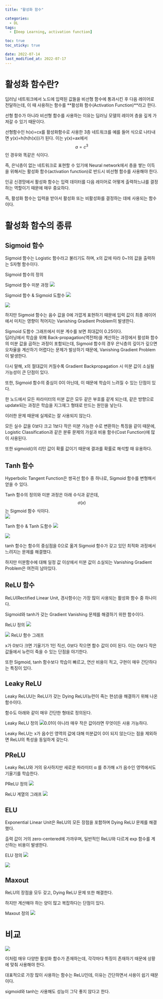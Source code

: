 ```yaml
---
title: "활성화 함수"

categories:
  - DL
tags:
  - [Deep Learning, activation function]

toc: true
toc_sticky: true

date: 2022-07-14
last_modified_at: 2022-07-17
---
```


# 활성화 함수란?

딥러닝 네트워크에서 노드에 입력된 값들을 비선형 함수에 통과시킨 후 다음 레이어로 전달하는데, 이 때 사용하는 함수를 **활성화 함수(Activation Function)**라고 한다.  

선형 함수가 아니라 비선형 함수를 사용하는 이유는 딥러닝 모델의 레이어 층을 깊게 가져갈 수 있기 때문이다.  

선형함수인 h(x)=cx를 활성화함수로 사용한 3층 네트워크를 예를 들어 식으로 나타내면 y(x)=h(h(h(x)))가 된다. 이는 y(x)=ax에서 $$a=c^3$$인 경우와 똑같은 식이다.  

즉, 은닉층이 없는 네트워크로 표현할 수 있기에 Neural network에서 층을 쌓는 이득을 위해서는 활성화 함수(activation function)로 반드시 비선형 함수를 사용해야 한다.  

인공 신경망에서 활성화 함수는 입력 데이터를 다음 레이어로 어떻게 출력하느냐를 결정하는 역할이기 때문에 매우 중요하다.  

즉, 활성화 함수는 입력을 받아서 활성화 또는 비활성화를 결정하는 데에 사용되는 함수이다.  

# 활성화 함수의 종류

## Sigmoid 함수

Sigmoid 함수는 Logistic 함수라고 불리기도 하며, x의 값에 따라 0~1의 값을 출력하는 S자형 함수이다.  

Sigmoid 함수의 정의
[](https://www.google.com/imgres?imgurl%3Dhttps%3A%2F%2Fprwatech.in%2Fblog%2Fwp-content%2Fuploads%2F2020%2F02%2Flogi3.png%26imgrefurl%3Dhttps%3A%2F%2Fprwatech.in%2Fblog%2Ftag%2Fassumptions-for-logistic-regression%2F%26tbnid%3D3ELcrktzQ9oJRM%26vet%3D10CAMQxiAoAGoXChMIyLeqyuD8-AIVAAAAAB0AAAAAEAY..i%26docid%3DAQIaFJRBwzhNbM%26w%3D337%26h%3D150%26itg%3D1%26q%3Dsigmoid%20function%20machine%20learning%20formula%26hl%3Dko%26ved%3D0CAMQxiAoAGoXChMIyLeqyuD8-AIVAAAAAB0AAAAAEAY)


Sigmoid 함수 미분 과정
![](https://mblogthumb-phinf.pstatic.net/MjAyMDAyMjVfMjYg/MDAxNTgyNjA2MzkwNTQx.eUt8n14w7VCLfyZxM9zcnaM9WblF9kT7qPfKFnOZajkg.o1XBEQtAaKFbpLBTG_e6XEkV5Vh65HFeQg6OMy_8lQcg.PNG.handuelly/image.png?type%3Dw800)

Sigmoid 함수 & Sigmoid 도함수
![](https://mblogthumb-phinf.pstatic.net/MjAyMDAyMjVfMjI4/MDAxNTgyNjA3MjY0NzIy.tR76IK8YsIL8XORjYDJoMSNBK2nhpUooUhMS6N0d1NUg.bMGce-shmpX6--ck-mvfcTimMjL3UpFw2iSgQgExCR8g.PNG.handuelly/image.png?type%3Dw800)

![](https://mblogthumb-phinf.pstatic.net/MjAyMDAyMjVfMTM5/MDAxNTgyNjA3MjcxMjE0.T7uG6k2la4WUJjrRwMHVB3FuidBNK2tYPhXpzSwGDUsg._-ameb8qQWpDkhk5SDUDUU9Bag2GpfN7mw78g_Jc8HQg.PNG.handuelly/image.png?type%3Dw800)

하지만 Sigmoid 함수는 음수 값을 0에 가깝게 표현하기 때문에 입력 값이 최종 레이어에서 미치는 영향이 적어지는 Vanishing Gradient Problem이 발생한다.  

Sigmoid 도함수 그래프에서 미분 계수를 보면 최대값이 0.25이다.  
딥러닝에서 학습을 위해 Back-propagation(역전파)을 계산하는 과정에서 활성화 함수의 미분 값을 곱하는 과정이 포함되는데, Sigmoid 함수의 경우 은닉층의 깊이가 깊으면 오차율을 계산하기 어렵다는 문제가 발상하기 때문에, Vanishing Gradient Problem이 발생한다.  

다시 말해, x의 절대값이 커질수록 Gradient Backpropagation 시 미분 값이 소실될 가능성이 큰 단점이 있다.  

또한, Sigmoid 함수의 중심이 0이 아닌데, 이 때문에 학습이 느려질 수 있는 단점이 있다.  

한 노드에서 모든 파라미터의 미분 값은 모두 같은 부호를 같게 되는데, 같은 방향으로 update되는 과정은 학습을 지그재그 형태로 만드는 원인을 낳는다.  

이러한 문제 때문에 실제로는 잘 사용되지 않는다.  

모든 실수 값을 0보다 크고 1보다 작은 미분 가능한 수로 변환하는 특징을 같이 때문에, Logistic Classification과 같은 분류 문제의 가설과 비용 함수(Cost Function)에 많이 사용된다.  

또한 sigmoid()의 리턴 값이 확률 값이기 때문에 결과를 확률로 해석할 때 유용하다.  

## Tanh 함수

Hyperbolic Tangent Function은 쌍곡선 함수 중 하나로, Sigmoid 함수를 변형해서 얻을 수 있다.  

Tanh 함수의 정의와 미분 과정은 아래 수식과 같은데, $$σ(x)$$는 Sigmoid 함수 식이다.  
![](https://mblogthumb-phinf.pstatic.net/MjAyMDAyMjVfMTk0/MDAxNTgyNjA3NzcyOTI3.Oc7diAw06G0vb-b86Wp5O-sy2Oa_bHHZnxnc2ASFYjAg.0dxRIz0WS3xkT51tlC8Yl1w_pDDRWynAaCX4NzxIq3Eg.PNG.handuelly/image.png?type%3Dw800)

Tanh 함수 & Tanh 도함수
![](https://mblogthumb-phinf.pstatic.net/MjAyMDAyMjVfOSAg/MDAxNTgyNjA3Njg0NDc0.3PxflDp1EDXZVSsOwpBBYUXQP9GLJmPTqz872JMxkc4g.QlUM1zGGT9WK9b7jcLQwhXTAr3Tqp4k2RZuCeidUTOIg.PNG.handuelly/image.png?type%3Dw800)

![](https://mblogthumb-phinf.pstatic.net/MjAyMDAyMjVfMTUx/MDAxNTgyNjA3NjkyODMx.YhSLbMr-W9d_FSLnSbnTxdm0GMwYY_Yx6XMTGTI8eWQg.r_CATCsMwW6F4xhrfIFBp3yV6760Ez-sK5phPrUE0jYg.PNG.handuelly/image.png?type%3Dw800)

tanh 함수는 함수의 중심점을 0으로 옮겨 Sigmoid 함수가 갖고 있던 최적화 과정에서 느려지는 문제를 해결했다.  

하지만 미분함수에 대해 일정 값 이상에서 미분 값이 소실되는 Vanishing Gradient Problem은 여전히 남아있다.  

## ReLU 함수

ReLU(Rectified Linear Unit, 경사함수)는 가장 많이 사용되는 활성화 함수 중 하나이다.  

Sigmoid와 tanh가 갖는 Gradient Vanishing 문제를 해결하기 위한 함수이다.  

ReLU 정의
![](https://mblogthumb-phinf.pstatic.net/MjAyMDAyMjVfMTA4/MDAxNTgyNjA4MzM2NjI2.BimoIN4e0LyJoEdFhNfXO1q8o9FcMRzCZVnmBNrRqSog.o6c5C2zBc0Wh9YwxR37drT9VvZP_qE4yhSWRw2V68Dkg.PNG.handuelly/image.png?type%3Dw800)

![](https://mblogthumb-phinf.pstatic.net/MjAyMDAyMjVfOTIg/MDAxNTgyNjA4MzI2NDA5.e0VyX0yrhE5gtfPjni7IxF5kpArCeByreQsdOMB0240g.CWwTi57bPtAK6C7eLmRn1ED2RE8Lm_C6sVIwMGJS1Akg.PNG.handuelly/image.png?type%3Dw800)
ReLU 함수 그래프

x가 0보다 크면 기울기가 1인 직선, 0보다 작으면 함수 값이 0이 된다. 이는 0보다 작은 값들에서 뉴런이 죽을 수 있는 단점을 야기한다.  

또한 Sigmoid, tanh 함수보다 학습이 빠르고, 연산 비용이 적고, 구현이 매우 간단하다는 특징이 있다.  

## Leaky ReLU

Leaky ReLUU는 ReLU가 갖는 Dying ReLU(뉴런이 죽는 현상)을 해결하기 위해 나온 함수이다.  

함수도 아래와 같이 매우 간단한 형태로 정의된다.  

Leaky ReLU 정의
![](https://mblogthumb-phinf.pstatic.net/MjAyMDAyMjVfMjU5/MDAxNTgyNjA4NzA5MzUx.8bwP5NUnWan-vKq91HKuFL-FdZyG-nLVx-E2f03EMtEg.r09fBQqyqbI9-iSw8x2gla2TAuTBRpuEfBrlOyhiLMAg.PNG.handuelly/image.png?type%3Dw800)
​
0.01이 아니라 매우 작은 값이라면 무엇이든 사용 가능하다.  

Leaky ReLU는 x가 음수인 영역의 값에 대해 미분값이 0이 되지 않는다는 점을 제외하면 ReLU의 특성을 동일하게 갖는다.  

## PReLU

Leaky ReLU와 거의 유사하지만 새로운 파라미터 α 를 추가해 x가 음수인 영역에서도 기울기를 학습한다.  


PReLU 정의
![](https://mblogthumb-phinf.pstatic.net/MjAyMDAyMjVfNyAg/MDAxNTgyNjA4ODUxNjQx.9XG-_nZCWmhVCmEBOfjn0PG1GB8SrDwKHdH9SO14fkQg.3_G-Nq3avOfDQkHbcj9Z6NbLaU4dePOW9cuF9PK4CdQg.PNG.handuelly/image.png?type%3Dw800)

ReLU 계열의 그래프
![](https://mblogthumb-phinf.pstatic.net/MjAyMDAyMjVfMTAw/MDAxNTgyNjA4OTgzNTY4.XGvKlH95zJAajkNhenW2hcntQh08wZ6hVG-1st3o1GAg.X6hCOdvIifvOzdULNFRLEOVw32J86leya7aUhLGNzYcg.PNG.handuelly/image.png?type%3Dw800)

## ELU

Exponential Linear Unit은 ReLU의 모든 장점을 포함하며 Dying ReLU 문제를 해결했다.  

출력 값이 거의 zero-centered에 가까우며, 일반적인 ReLU와 다르게 exp 함수를 계산하는 비용이 발생한다.  

ELU 정의
![](https://mblogthumb-phinf.pstatic.net/MjAyMDAyMjVfMTQ4/MDAxNTgyNjA5MTM0Nzg2.cdhtmcFUhGVODjabbGIKclGA4r8x0wbMbPhu8le0ozYg.X9hpEkEqiciKoUTieHZzgs4QzrgdK6RJciLd3s89WnEg.PNG.handuelly/image.png?type%3Dw800)

![](https://mblogthumb-phinf.pstatic.net/MjAyMDAyMjVfMjQ2/MDAxNTgyNjA5MTkwNjE5.0Ybb5mPVJAoobiH5aVyWjXOp8a0umersu10id0WQWhAg.JR-wTuj4aFrk9fuMqQ39VPcUFu-TOqQHRuaWi2GCVBAg.PNG.handuelly/image.png?type%3Dw800)

## Maxout

ReLU의 장점을 모두 갖고, Dying ReLU 문제 또한 해결한다.  

하지만 계산해야 하는 양이 많고 복잡하다는 단점이 있다.  

Maxout 정의
![](https://mblogthumb-phinf.pstatic.net/MjAyMDAyMjVfOTEg/MDAxNTgyNjA5MjQ4NDk0.vD-S64AEOzSpY_z0eiKdhcP11_eq6SOvuEVTcdPsOfkg.PeMj33JnGGId3oYIKoPe1adVORqX4Y6JegwwMjLBtcIg.PNG.handuelly/image.png?type%3Dw800)

# 비교

![](https://mblogthumb-phinf.pstatic.net/MjAyMDAyMjVfMTQ3/MDAxNTgyNjA5NDY3MTY3.228bUv_5mrol1w7X0NiFMD1UNru9zyf3yIJGcON-An0g.3Kzynlja9y_F9yTfANl937elQAK1pTGoJ_al7Om7TYsg.PNG.handuelly/image.png?type%3Dw800)

이처럼 매우 다양한 활성화 함수가 존재하는데, 각각마다 특징이 존재하기 때문에 상황에 맞춰 사용해야 한다.  

대표적으로 가장 많이 사용하는 함수는 ReLU인데, 이유는 간단하면서 사용이 쉽기 때문이다.  

sigmoid와 tanh는 사용해도 성능이 그닥 좋지 않다고 한다.  